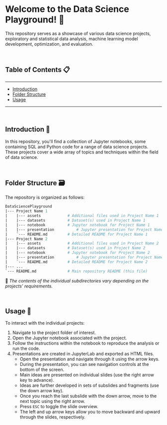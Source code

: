 # Welcome to the Data Science Playground! 🦾

This repository serves as a showcase of various data science projects, exploratory and statistical data analysis, machine learning model development, optimization, and evaluation.

<br/>

## Table of Contents 📋

---
- [Introduction](#introduction)
- [Folder Structure](#folder-structure)
- [Usage](#usage)


---

<br/>

## Introduction :robot:

In this repository, you'll find a collection of Jupyter notebooks, some containing SQL and Python code for a range of data science projects. These projects cover a wide array of topics and techniques within the field of data science.

<br/>

## Folder Structure :card_file_box:

The repository is organized as follows:

```graphql
DataSciencePlayground
|--- Project Name 1
|    |--- assets			# Additional files used in Project Name 1
|    |--- datasets			# Dataset(s) used in Project Name 1
|    |--- notebook			# Jupyter notebook for Project Name 1
|    |--- presentation			# Jupyter presentation for Project Name 1
|    `--- README.md			# Detailed README for Project Name 1
|--- Project Name 2
|    |--- assets			# Additional files used in Project Name 2
|    |--- datasets			# Dataset(s) used in Project Name 2
|    |--- notebook			# Jupyter notebook for Project Name 2
|    |--- presentation			# Jupyter presentation for Project Name 2
|    `--- README.md			# Detailed README for Project Name 2
|--- ...
`--- README.md				# Main repository README (this file)

```

:memo: _The contents of the individual subdirectories vary depending on the projects' requirements._

<br/>

## Usage :rocket: 

To interact with the individual projects:

1. Navigate to the project folder of interest.
2. Open the Jupyter notebook associated with the project.
3. Follow the instructions within the notebook to reproduce the analysis or run the code.
4. Presentations are created in JupyterLab and exported as HTML files.
    * Open the presentation and navigate through it using the arrow keys.
    * During the presentation, you can see navigation controls at the bottom of the screen. 
    * Main ideas are presented on individual slides (use the right arrow key to advance).
    * Ideas are further developed in sets of subslides and fragments (use the down arrow key).
    * Once you reach the last subslide with the down arrow, move to the next topic using the right arrow.
    * Press `ESC` to toggle the slide overview.
    * The left and up arrow keys allow you to move backward and upward through the slides, respectively.
